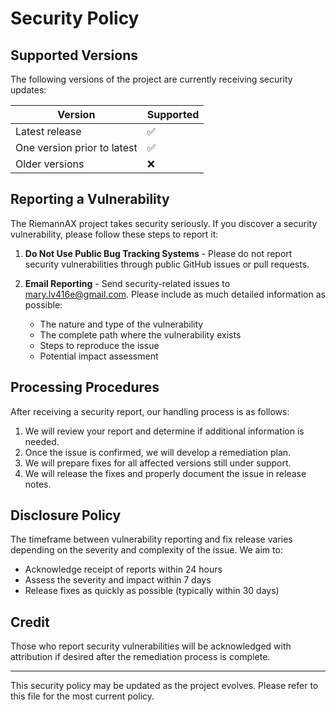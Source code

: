 # Security Policy

## Supported Versions

The following versions of the project are currently receiving security updates:

| Version | Supported          |
| ------- | ------------------ |
| Latest release | :white_check_mark: |
| One version prior to latest | :white_check_mark: |
| Older versions | :x:                |

## Reporting a Vulnerability

The RiemannAX project takes security seriously. If you discover a security vulnerability, please follow these steps to report it:

1. **Do Not Use Public Bug Tracking Systems** - Please do not report security vulnerabilities through public GitHub issues or pull requests.

2. **Email Reporting** - Send security-related issues to mary.lv416e@gmail.com. Please include as much detailed information as possible:
   - The nature and type of the vulnerability
   - The complete path where the vulnerability exists
   - Steps to reproduce the issue
   - Potential impact assessment

## Processing Procedures

After receiving a security report, our handling process is as follows:

1. We will review your report and determine if additional information is needed.
2. Once the issue is confirmed, we will develop a remediation plan.
3. We will prepare fixes for all affected versions still under support.
4. We will release the fixes and properly document the issue in release notes.

## Disclosure Policy

The timeframe between vulnerability reporting and fix release varies depending on the severity and complexity of the issue. We aim to:

- Acknowledge receipt of reports within 24 hours
- Assess the severity and impact within 7 days
- Release fixes as quickly as possible (typically within 30 days)

## Credit

Those who report security vulnerabilities will be acknowledged with attribution if desired after the remediation process is complete.

---

This security policy may be updated as the project evolves. Please refer to this file for the most current policy.

